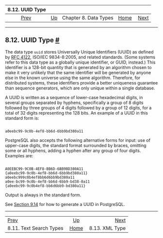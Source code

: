 <!--?xml version="1.0" encoding="UTF-8" standalone="no"?-->

|                       8.12. UUID Type                       |                                             |                       |                                                       |                                             |
| :---------------------------------------------------------: | :------------------------------------------ | :-------------------: | ----------------------------------------------------: | ------------------------------------------: |
| [Prev](datatype-textsearch.html "8.11. Text Search Types")  | [Up](datatype.html "Chapter 8. Data Types") | Chapter 8. Data Types | [Home](index.html "PostgreSQL 17devel Documentation") |  [Next](datatype-xml.html "8.13. XML Type") |

***

## 8.12. UUID Type [#](#DATATYPE-UUID)

[]()

The data type `uuid` stores Universally Unique Identifiers (UUID) as defined by [RFC 4122](https://tools.ietf.org/html/rfc4122), ISO/IEC 9834-8:2005, and related standards. (Some systems refer to this data type as a globally unique identifier, or GUID,[]() instead.) This identifier is a 128-bit quantity that is generated by an algorithm chosen to make it very unlikely that the same identifier will be generated by anyone else in the known universe using the same algorithm. Therefore, for distributed systems, these identifiers provide a better uniqueness guarantee than sequence generators, which are only unique within a single database.

A UUID is written as a sequence of lower-case hexadecimal digits, in several groups separated by hyphens, specifically a group of 8 digits followed by three groups of 4 digits followed by a group of 12 digits, for a total of 32 digits representing the 128 bits. An example of a UUID in this standard form is:

```

a0eebc99-9c0b-4ef8-bb6d-6bb9bd380a11
```

PostgreSQL also accepts the following alternative forms for input: use of upper-case digits, the standard format surrounded by braces, omitting some or all hyphens, adding a hyphen after any group of four digits. Examples are:

```

A0EEBC99-9C0B-4EF8-BB6D-6BB9BD380A11
{a0eebc99-9c0b-4ef8-bb6d-6bb9bd380a11}
a0eebc999c0b4ef8bb6d6bb9bd380a11
a0ee-bc99-9c0b-4ef8-bb6d-6bb9-bd38-0a11
{a0eebc99-9c0b4ef8-bb6d6bb9-bd380a11}
```

Output is always in the standard form.

See [Section 9.14](functions-uuid.html "9.14. UUID Functions") for how to generate a UUID in PostgreSQL.

***

|                                                             |                                                       |                                             |
| :---------------------------------------------------------- | :---------------------------------------------------: | ------------------------------------------: |
| [Prev](datatype-textsearch.html "8.11. Text Search Types")  |      [Up](datatype.html "Chapter 8. Data Types")      |  [Next](datatype-xml.html "8.13. XML Type") |
| 8.11. Text Search Types                                     | [Home](index.html "PostgreSQL 17devel Documentation") |                              8.13. XML Type |
